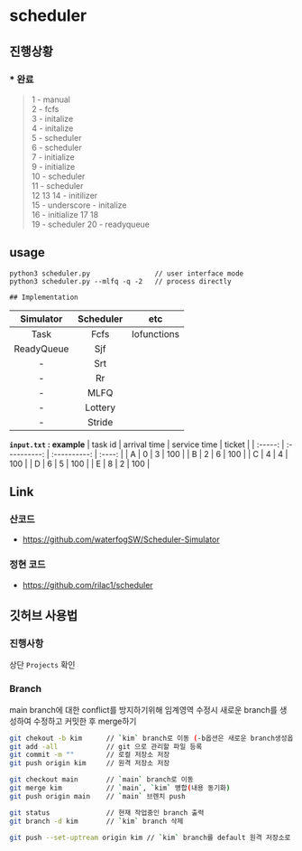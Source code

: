 # scheduler

## 진행상황

### * 완료
>1 - manual  
2 - fcfs  
3 - initalize  
4 - initalize  
5 - scheduler  
6 - scheduler  
7 - initialize  
9 - initialize  
10 - scheduler   
11 - scheduler  
12
13
14 - initilizer   
15 - underscore - initalize   
16 - initialize
17
18  
19 - scheduler
20 - readyqueue   

## usage
```
python3 scheduler.py                // user interface mode
python3 scheduler.py --mlfq -q -2   // process directly
```

    ## Implementation

| Simulator  | Scheduler |     etc     |
| :--------: | :-------: | :---------: |
|    Task    |   Fcfs    | Iofunctions |
| ReadyQueue |    Sjf    |
|     -      |    Srt    |
|     -      |    Rr     |
|     -      |   MLFQ    |
|     -      |  Lottery  |
|     -      |  Stride   |

**`input.txt` : example**
| task id | arrival time | service time | ticket |
| :-----: | :----------: | :----------: | :----: |
|    A    |      0       |      3       |  100   |
|    B    |      2       |      6       |  100   |
|    C    |      4       |      4       |  100   |
|    D    |      6       |      5       |  100   |
|    E    |      8       |      2       |  100   |

## Link 

### 산코드 
- https://github.com/waterfogSW/Scheduler-Simulator

### 정현 코드
- https://github.com/rilac1/scheduler

## 깃허브 사용법

### 진행사항

상단 `Projects` 확인

### Branch
main branch에 대한 conflict를 방지하기위해 임계영역 수정시 새로운 branch를 생성하여 수정하고 커밋한 후 merge하기

```sh
git chekout -b kim      // `kim` branch로 이동 (-b옵션은 새로운 branch생성옵션)
git add -all            // git 으로 관리할 파일 등록
git commit -m ""        // 로컬 저장소 저장  
git push origin kim     // 원격 저장소 저장 

git checkout main       // `main` branch로 이동
git merge kim           // `main`, `kim` 병합(내용 동기화)
git push origin main    // `main` 브렌치 push
```

```sh
git status              // 현재 작업중인 branch 출력
git branch -d kim       // `kim` branch 삭제 
```

```sh
git push --set-uptream origin kim // `kim` branch를 default 원격 저장소로 지정
```
